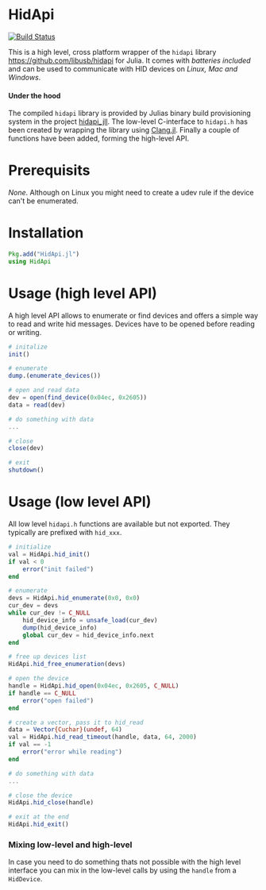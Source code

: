 # HidApi

[![Build Status](https://travis-ci.org/laborg/HidApi.jl.svg?branch=master)](https://travis-ci.org/laborg/HidApi.jl)

This is a high level, cross platform wrapper of the `hidapi` library <https://github.com/libusb/hidapi> for
Julia. It comes with _batteries included_ and can be used to communicate with HID devices on _Linux, Mac and Windows_.

#### Under the hood
The compiled `hidapi` library is provided by Julias binary build provisioning system in the 
project [hidapi_jll](https://github.com/JuliaBinaryWrappers/hidapi_jll.jl).
The low-level C-interface to `hidapi.h` has been created by wrapping the library using [Clang.jl](https://github.com/JuliaInterop/Clang.jl).
Finally a couple of functions have been added, forming the high-level API.

# Prerequisits
*None*. Although on Linux you might need to create a udev rule if the device can't be enumerated.

# Installation
```julia
Pkg.add("HidApi.jl")
using HidApi
```

# Usage (high level API)
A high level API allows to enumerate or find devices and offers a simple way to read and write
hid messages. Devices have to be opened before reading or writing.

```julia
# initalize
init()

# enumerate
dump.(enumerate_devices())

# open and read data
dev = open(find_device(0x04ec, 0x2605))
data = read(dev)

# do something with data
...

# close
close(dev)

# exit
shutdown()
```

# Usage (low level API)
All low level `hidapi.h` functions are available but not exported. They typically are prefixed
with `hid_xxx`.

```julia
# initialize
val = HidApi.hid_init()
if val < 0
    error("init failed")
end

# enumerate
devs = HidApi.hid_enumerate(0x0, 0x0)
cur_dev = devs
while cur_dev != C_NULL
    hid_device_info = unsafe_load(cur_dev)
    dump(hid_device_info)
    global cur_dev = hid_device_info.next
end

# free up devices list
HidApi.hid_free_enumeration(devs)

# open the device
handle = HidApi.hid_open(0x04ec, 0x2605, C_NULL)
if handle == C_NULL 
    error("open failed")
end

# create a vector, pass it to hid_read
data = Vector{Cuchar}(undef, 64)
val = HidApi.hid_read_timeout(handle, data, 64, 2000)
if val == -1 
    error("error while reading")
end

# do something with data
...

# close the device
HidApi.hid_close(handle)

# exit at the end
HidApi.hid_exit()
```

### Mixing low-level and high-level
In case you need to do something thats not possible with the high level interface you
can mix in the low-level calls by using the `handle` from a `HidDevice`.


